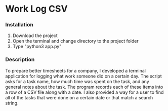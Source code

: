 # Work Log CSV

### Installation

1. Download the project
2. Open the terminal and change directory to the project folder
3. Type "python3 app.py"

### Description

To prepare better timesheets for a company, I developed a terminal application for logging what work someone did on a certain day. The script asks for a task name, how much time was spent on the task, and any general notes about the task. The program records each of these items into a row of a CSV file along with a date. I also provided a way for a user to find all of the tasks that were done on a certain date or that match a search string.
